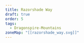 ```yaml
---
title: Razorshade Way
draft: true
order: 5
tags:
  - Dragonspire-Mountains
zoneMap: "[[razorshade_way.svg]]"
---
```


